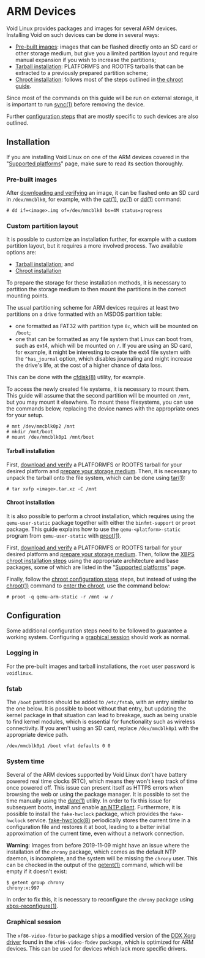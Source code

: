 # ARM Devices

Void Linux provides packages and images for several ARM devices. Installing Void
on such devices can be done in several ways:

- [Pre-built images](#pre-built-images): images that can be flashed directly
   onto an SD card or other storage medium, but give you a limited partition
   layout and require manual expansion if you wish to increase the partitions;
- [Tarball installation](#tarball-installation): PLATFORMFS and ROOTFS tarballs
   that can be extracted to a previously prepared partition scheme;
- [Chroot installation](#chroot-installation): follows most of the steps
   outlined in [the chroot guide](../chroot.md).

Since most of the commands on this guide will be run on external storage, it is
important to run [sync(1)](https://man.voidlinux.org/sync.1) before removing the
device.

Further [configuration steps](#configuration) that are mostly specific to such
devices are also outlined.

## Installation

If you are installing Void Linux on one of the ARM devices covered in the
"[Supported platforms](./platforms.md)" page, make sure to read its section
thoroughly.

### Pre-built images

After [downloading and verifying](../../index.md#downloading-installation-media)
an image, it can be flashed onto an SD card in `/dev/mmcblk0`, for example, with
the [cat(1)](https://man.voidlinux.org/cat.1),
[pv(1)](https://man.voidlinux.org/pv.1) or
[dd(1)](https://man.voidlinux.org/dd.1) command:

```
# dd if=<image>.img of=/dev/mmcblk0 bs=4M status=progress
```

### Custom partition layout

It is possible to customize an installation further, for example with a custom
partition layout, but it requires a more involved process. Two available options
are:

- [Tarball installation](#tarball-installation); and
- [Chroot installation](#chroot-installation)

To prepare the storage for these installation methods, it is necessary to
partition the storage medium to then mount the partitions in the correct
mounting points.

The usual partitioning scheme for ARM devices requires at least two partitions
on a drive formatted with an MSDOS partition table:

- one formatted as FAT32 with partition type `0c`, which will be mounted on
   `/boot`;
- one that can be formatted as any file system that Linux can boot from, such as
   ext4, which will be mounted on `/`. If you are using an SD card, for example,
   it might be interesting to create the ext4 file system with the
   `^has_journal` option, which disables journaling and might increase the
   drive's life, at the cost of a higher chance of data loss.

This can be done with the [cfdisk(8)](https://man.voidlinux.org/cfdisk.8)
utility, for example.

To access the newly created file systems, it is necessary to mount them. This
guide will assume that the second partition will be mounted on `/mnt`, but you
may mount it elsewhere. To mount these filesystems, you can use the commands
below, replacing the device names with the appropriate ones for your setup.

```
# mnt /dev/mmcblk0p2 /mnt
# mkdir /mnt/boot
# mount /dev/mmcblk0p1 /mnt/boot
```

#### Tarball installation

First, [download and verify](../../index.md#downloading-installation-media) a
PLATFORMFS or ROOTFS tarball for your desired platform and [prepare your storage
medium](#preparing-your-storage). Then, it is necessary to unpack the tarball
onto the file system, which can be done using
[tar(1)](https://man.voidlinux.org/tar.1):

```
# tar xvfp <image>.tar.xz -C /mnt
```

#### Chroot installation

It is also possible to perform a chroot installation, which requires using the
`qemu-user-static` package together with either the `binfmt-support` or `proot`
package. This guide explains how to use the `qemu-<platform>-static` program
from `qemu-user-static` with [proot(1)](https://man.voidlinux.org/proot.1).

First, [download and verify](../../index.md#downloading-installation-media) a
PLATFORMFS or ROOTFS tarball for your desired platform and [prepare your storage
medium](#preparing-your-storage). Then, follow the [XBPS chroot installation
steps](../chroot.md#the-xbps-method) using the appropriate architecture and base
packages, some of which are listed in the "[Supported
platforms](./platforms.md)" page.

Finally, follow the [chroot configuration steps](../chroot.md#configuration)
steps, but instead of using the [chroot(1)](https://man.voidlinux.org/chroot.1)
command to [enter the chroot](../chroot.md#entering-the-chroot), use the command
below:

```
# proot -q qemu-arm-static -r /mnt -w /
```

## Configuration

Some additional configuration steps need to be followed to guarantee a working
system. Configuring a [graphical
session](../../../config/graphical-session/index.md) should work as normal.

### Logging in

For the pre-built images and tarball installations, the `root` user password is
`voidlinux`.

### fstab

The `/boot` partition should be added to `/etc/fstab`, with an entry similar to
the one below. It is possible to boot without that entry, but updating the
kernel package in that situation can lead to breakage, such as being unable to
find kernel modules, which is essential for functionality such as wireless
connectivity. If you aren't using an SD card, replace `/dev/mmcblk0p1` with the
appropriate device path.

```
/dev/mmcblk0p1 /boot vfat defaults 0 0
```

### System time

Several of the ARM devices supported by Void Linux don't have battery powered
real time clocks (RTC), which means they won't keep track of time once powered
off. This issue can present itself as HTTPS errors when browsing the web or
using the package manager. It is possible to set the time manually using the
[date(1)](https://man.voidlinux.org/date.1) utility. In order to fix this issue
for subsequent boots, install and enable [an NTP
client](../../../config/date-time.md#ntp). Furthermore, it is possible to
install the `fake-hwclock` package, which provides the `fake-hwclock` service.
[fake-hwclock(8)](https://man.voidlinux.org/fake-hwclock.8) periodically stores
the current time in a configuration file and restores it at boot, leading to a
better initial approximation of the current time, even without a network
connection.

**Warning**: Images from before 2019-11-09 might have an issue where the
installation of the `chrony` package, which comes as the default NTP daemon, is
incomplete, and the system will be missing the `chrony` user. This can be
checked in the output of the [getent(1)](https://man.voidlinux.org/getent.1)
command, which will be empty if it doesn't exist:

```
$ getent group chrony
chrony:x:997
```

In order to fix this, it is necessary to reconfigure the `chrony` package using
[xbps-reconfigure(1)](https://man.voidlinux.org/xbps-reconfigure).

### Graphical session

The `xf86-video-fbturbo` package ships a modified version of the [DDX Xorg
driver](../../../config/graphical-session/xorg.md#ddx) found in the
`xf86-video-fbdev` package, which is optimized for ARM devices. This can be used
for devices which lack more specific drivers.
